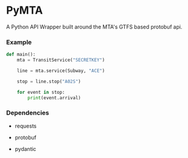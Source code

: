 # PyMTA
A Python API Wrapper built around the MTA's GTFS based protobuf api.

### Example
```python
def main():
    mta = TransitService("SECRETKEY")

    line = mta.service(Subway, "ACE")

    stop = line.stop("A02S")

    for event in stop:
        print(event.arrival)
```


### Dependencies

- requests

- protobuf

- pydantic
